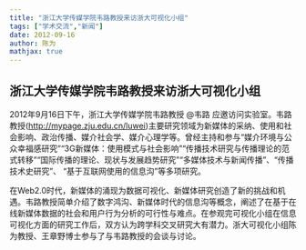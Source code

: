 ```yaml
---
title: "浙江大学传媒学院韦路教授来访浙大可视化小组"
tags: ["学术交流","新闻"]
date: 2012-09-16
author: 陈为
mathjax: true
---
```


## 浙江大学传媒学院韦路教授来访浙大可视化小组

2012年9月16日下午，浙江大学传媒学院韦路教授 @韦路 应邀访问实验室。韦路教授(http://mypage.zju.edu.cn/luwei)主要研究领域为新媒体的采纳、使用和社会影响、政治传播、媒介社会学、媒介心理学等。曾经主持和参与“媒介环境与公众幸福感研究”“3G新媒体：使用模式与社会影响”“传播技术研究与传播理论的范式转移”“国际传播的理论、现状与发展趋势研究”“多媒体技术与新闻传播”、“传播技术史研究”、 “基于互联网使用的信息沟”等多项研究。

在Web2.0时代，新媒体的涌现为数据可视化、新媒体研究创造了新的挑战和机遇。韦路教授简单介绍了数字鸿沟、新媒体时代的信息沟等概念，阐述了在基于在线新媒体数据的社会和用户行为分析的可行性与难点。在参观完可视化小组在信息可视化方面的研究工作后，双方认为跨学科交叉研究大有潜力。浙大可视化小组陈为教授、王章野博士参与了与韦路教授的会谈与讨论。